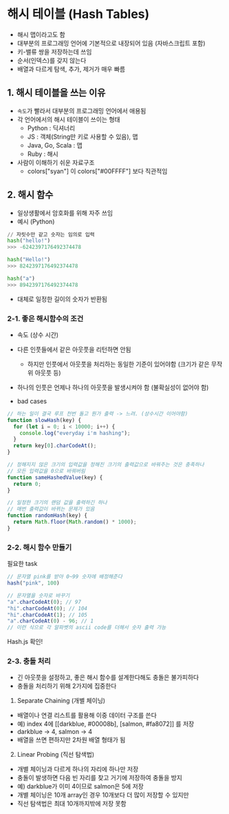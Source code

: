 # 해시 테이블 (Hash Tables)
- 해시 맵이라고도 함
- 대부분의 프로그래밍 언어에 기본적으로 내장되어 있음 (자바스크립트 포함)
- 키-밸류 쌍을 저장하는데 쓰임
- 순서(인덱스)를 갖지 않는다
- 배열과 다르게 탐색, 추가, 제거가 매우 빠름
## 1. 해시 테이블을 쓰는 이유
- `속도`가 빨라서 대부분의 프로그래밍 언어에서 애용됨
- 각 언어에서의 해시 테이블이 쓰이는 형태
  - Python : 딕셔너리
  - JS : 객체(String만 키로 사용할 수 있음), 맵
  - Java, Go, Scala : 맵
  - Ruby : 해시
- 사람이 이해하기 쉬운 자료구조
  - colors["syan"] 이 colors["#00FFFF"] 보다 직관적임

## 2. 해시 함수
- 일상생활에서 암호화를 위해 자주 쓰임
- 예시 (Python)
```python
// 자릿수만 같고 숫자는 임의로 입력
hash("hello!")
>>> -6242397176492374478

hash("Hello!")
>>> 8242397176492374478

hash("a")
>>> 8942397176492374478
```

- 대체로 일정한 길이의 숫자가 반환됨

### 2-1. 좋은 해시함수의 조건
- 속도 (상수 시간)
- 다른 인풋들에서 같은 아웃풋을 리턴하면 안됨
  - 하지만 인풋에서 아웃풋을 처리하는 동일한 기준이 있어야함 (크기가 같은 무작위 아웃풋 등)
- 하나의 인풋은 언제나 하나의 아웃풋을 발생시켜야 함 (불확실성이 없어야 함)


- bad cases
```js
// 하는 일이 결국 루프 천번 돌고 뭔가 출력 -> 느려. (상수시간 이어야함)
function slowHash(key) {
  for (let i = 0; i < 10000; i++) {
    console.log("everyday i'm hashing");
  }
  return key[0].charCodeAt();
}

// 정해지지 않은 크기의 입력값을 정해진 크기의 출력값으로 바꿔주는 것은 충족하나
// 모든 입력값을 0으로 바꿔버림
function sameHashedValue(key) {
  return 0;
}

// 일정한 크기의 랜덤 값을 출력하긴 하나
// 매번 출력값이 바뀌는 문제가 있음
function randomHash(key) {
  return Math.floor(Math.random() * 1000);
}
```

### 2-2. 해시 함수 만들기
필요한 task
```js
// 문자열 pink를 받아 0~99 숫자에 배정해준다
hash("pink", 100)

// 문자열을 숫자로 바꾸기
"a".charCodeAt(0); // 97
"hi".charCodeAt(0); // 104
"hi".charCodeAt(1); // 105
"a".charCodeAt(0) - 96; // 1
// 이런 식으로 각 알파벳의 ascii code를 더해서 숫자 출력 가능
```

Hash.js 확인!

### 2-3. 충돌 처리
- 긴 아웃풋을 설정하고, 좋은 해시 함수를 설계한다해도 충돌은 불가피하다
- 충돌을 처리하기 위해 2가지에 집중한다
1. Separate Chaining (개별 체이닝)
- 배열이나 연결 리스트를 활용해 이중 데이터 구조를 쓴다
- 예) index 4에 [[darkblue, #00008b], [salmon, #fa8072]] 를 저장
- darkblue -> 4, salmon -> 4
- 배열을 쓰면 편하지만 2차원 배열 형태가 됨

2. Linear Probing (직선 탐색법)
- 개별 체이닝과 다르게 하나의 자리에 하나만 저장
- 충돌이 발생하면 다음 빈 자리를 찾고 거기에 저장하여 충돌을 방지
- 예) darkblue가 이미 4이므로 salmon은 5에 저장
- 개별 체이닝은 10개 array인 경우 10개보다 더 많이 저장할 수 있지만
- 직선 탐색법은 최대 10개까지밖에 저장 못함